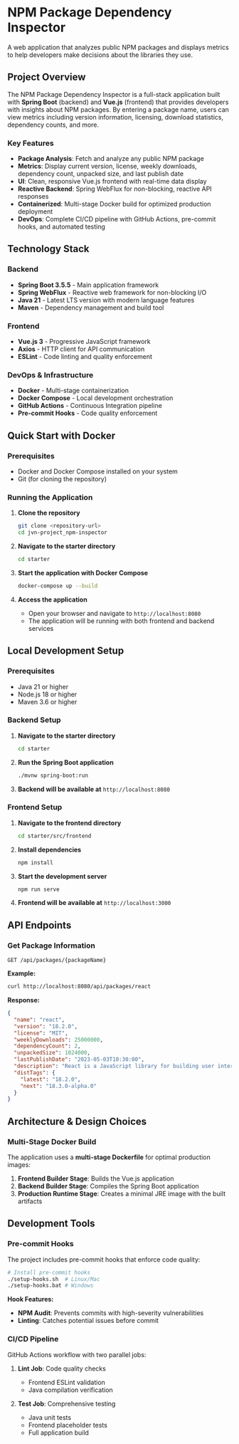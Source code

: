 # NPM Package Dependency Inspector

A  web application that analyzes public NPM packages and displays metrics to help developers make decisions about the libraries they use.

## Project Overview

The NPM Package Dependency Inspector is a full-stack application built with **Spring Boot** (backend) and **Vue.js** (frontend) that provides developers with  insights about NPM packages. By entering a package name, users can view metrics including version information, licensing, download statistics, dependency counts, and more.

### Key Features

- **Package Analysis**: Fetch and analyze any public NPM package
- **Metrics**: Display current version, license, weekly downloads, dependency count, unpacked size, and last publish date
- **UI**: Clean, responsive Vue.js frontend with real-time data display
- **Reactive Backend**: Spring WebFlux for non-blocking, reactive API responses
- **Containerized**: Multi-stage Docker build for optimized production deployment
- **DevOps**: Complete CI/CD pipeline with GitHub Actions, pre-commit hooks, and automated testing

## Technology Stack

### Backend
- **Spring Boot 3.5.5** - Main application framework
- **Spring WebFlux** - Reactive web framework for non-blocking I/O
- **Java 21** - Latest LTS version with modern language features
- **Maven** - Dependency management and build tool

### Frontend
- **Vue.js 3** - Progressive JavaScript framework
- **Axios** - HTTP client for API communication
- **ESLint** - Code linting and quality enforcement

### DevOps & Infrastructure
- **Docker** - Multi-stage containerization
- **Docker Compose** - Local development orchestration
- **GitHub Actions** - Continuous Integration pipeline
- **Pre-commit Hooks** - Code quality enforcement

## Quick Start with Docker

### Prerequisites
- Docker and Docker Compose installed on your system
- Git (for cloning the repository)

### Running the Application

1. **Clone the repository**
   ```bash
   git clone <repository-url>
   cd jvn-project_npm-inspector
   ```

2. **Navigate to the starter directory**
   ```bash
   cd starter
   ```

3. **Start the application with Docker Compose**
   ```bash
   docker-compose up --build
   ```

4. **Access the application**
   - Open your browser and navigate to `http://localhost:8080`
   - The application will be running with both frontend and backend services

## Local Development Setup

### Prerequisites
- Java 21 or higher
- Node.js 18 or higher
- Maven 3.6 or higher

### Backend Setup

1. **Navigate to the starter directory**
   ```bash
   cd starter
   ```

2. **Run the Spring Boot application**
   ```bash
   ./mvnw spring-boot:run
   ```

3. **Backend will be available at** `http://localhost:8080`

### Frontend Setup

1. **Navigate to the frontend directory**
   ```bash
   cd starter/src/frontend
   ```

2. **Install dependencies**
   ```bash
   npm install
   ```

3. **Start the development server**
   ```bash
   npm run serve
   ```

4. **Frontend will be available at** `http://localhost:3000`

## API Endpoints

### Get Package Information
```http
GET /api/packages/{packageName}
```

**Example:**
```bash
curl http://localhost:8080/api/packages/react
```

**Response:**
```json
{
  "name": "react",
  "version": "18.2.0",
  "license": "MIT",
  "weeklyDownloads": 25000000,
  "dependencyCount": 2,
  "unpackedSize": 1024000,
  "lastPublishDate": "2023-05-03T10:30:00",
  "description": "React is a JavaScript library for building user interfaces.",
  "distTags": {
    "latest": "18.2.0",
    "next": "18.3.0-alpha.0"
  }
}
```

## Architecture & Design Choices

### Multi-Stage Docker Build
The application uses a **multi-stage Dockerfile** for optimal production images:

1. **Frontend Builder Stage**: Builds the Vue.js application
2. **Backend Builder Stage**: Compiles the Spring Boot application
3. **Production Runtime Stage**: Creates a minimal JRE image with the built artifacts

## Development Tools

### Pre-commit Hooks
The project includes pre-commit hooks that enforce code quality:

```bash
# Install pre-commit hooks
./setup-hooks.sh  # Linux/Mac
./setup-hooks.bat # Windows
```

**Hook Features:**
- **NPM Audit**: Prevents commits with high-severity vulnerabilities
- **Linting**: Catches potential issues before commit

### CI/CD Pipeline
GitHub Actions workflow with two parallel jobs:

1. **Lint Job**: Code quality checks
   - Frontend ESLint validation
   - Java compilation verification
   
2. **Test Job**: Comprehensive testing
   - Java unit tests
   - Frontend placeholder tests
   - Full application build
